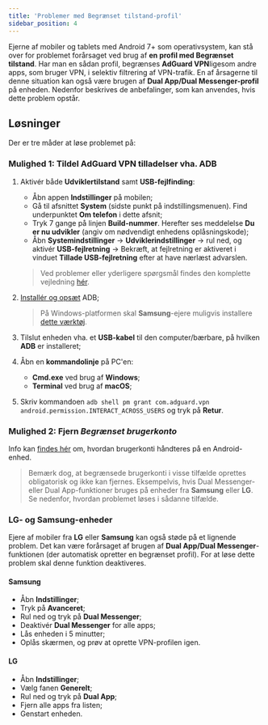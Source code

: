 ```yaml
---
title: 'Problemer med Begrænset tilstand-profil'
sidebar_position: 4
---
```


Ejerne af mobiler og tablets med Android 7+ som operativsystem, kan stå over for problemet forårsaget ved brug af **en profil med Begrænset tilstand**. Har man en sådan profil, begrænses **AdGuard VPN**ligesom andre apps, som bruger VPN, i selektiv filtrering af VPN-trafik. En af årsagerne til denne situation kan også være brugen af **Dual App/Dual Messenger-profil** på enheden. Nedenfor beskrives de anbefalinger, som kan anvendes, hvis dette problem opstår.

## Løsninger

Der er tre måder at løse problemet på:

### Mulighed 1: Tildel AdGuard VPN tilladelser vha. ADB

1. Aktivér både **Udviklertilstand** samt **USB-fejlfinding**:

    - Åbn appen **Indstillinger** på mobilen;
    - Gå til afsnittet **System** (sidste punkt på indstillingsmenuen). Find underpunktet **Om telefon** i dette afsnit;
    - Tryk 7 gange på linjen **Build-nummer**. Herefter ses meddelelse **Du er nu udvikler** (angiv om nødvendigt enhedens oplåsningskode);
    - Åbn **Systemindstillinger** → **Udviklerindstillinger** → rul ned, og aktivér **USB-fejlretning** → Bekræft, at fejlretning er aktiveret i vinduet **Tillade USB-fejlretning** efter at have nærlæst advarslen.

    > Ved problemer eller yderligere spørgsmål findes den komplette vejledning [hér](https://developer.android.com/studio/debug/dev-options).

1. [Installér og opsæt](https://www.xda-developers.com/install-adb-windows-macos-linux/) ADB;

    > På Windows-platformen skal **Samsung**-ejere muligvis installere [dette værktøj](https://developer.samsung.com/mobile/android-usb-driver.html).

1. Tilslut enheden vha. et **USB-kabel** til den computer/bærbare, på hvilken **ADB** er installeret;

1. Åbn en **kommandolinje** på PC'en:

    - **Cmd.exe** ved brug af **Windows**;
    - **Terminal** ved brug af **macOS**;

1. Skriv kommandoen `adb shell pm grant com.adguard.vpn android.permission.INTERACT_ACROSS_USERS` og tryk på **Retur**.

### Mulighed 2: Fjern *Begrænset brugerkonto*

Info kan [findes hér](https://support.google.com/a/answer/6223444?hl=en) om, hvordan brugerkonti håndteres på en Android-enhed.

> Bemærk dog, at begrænsede brugerkonti i visse tilfælde oprettes obligatorisk og ikke kan fjernes. Eksempelvis, hvis Dual Messenger- eller Dual App-funktioner bruges på enheder fra **Samsung** eller **LG**. Se nedenfor, hvordan problemet løses i sådanne tilfælde.

### LG- og Samsung-enheder

Ejere af mobiler fra **LG** eller **Samsung** kan også støde på et lignende problem. Det kan være forårsaget af brugen af **Dual App/Dual Messenger**-funktionen (der automatisk opretter en begrænset profil). For at løse dette problem skal denne funktion deaktiveres.

#### Samsung

- Åbn **Indstillinger**;
- Tryk på **Avanceret**;
- Rul ned og tryk på **Dual Messenger**;
- Deaktivér **Dual Messenger** for alle apps;
- Lås enheden i 5 minutter;
- Oplås skærmen, og prøv at oprette VPN-profilen igen.

#### LG

- Åbn **Indstillinger**;
- Vælg fanen **Generelt**;
- Rul ned og tryk på **Dual App**;
- Fjern alle apps fra listen;
- Genstart enheden.
